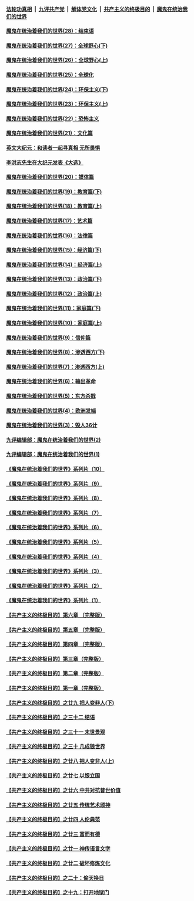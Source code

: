 ####  [法轮功真相](../../../../basic/blob/master/README.md?t=03051802) &nbsp;|&nbsp; [九评共产党](../../../../9ping.md/blob/master/README.md?t=03051802) &nbsp;|&nbsp; [解体党文化](../../../../jtdwh.md/blob/master/README.md?t=03051802)  &nbsp;|&nbsp; [共产主义的终极目的](../../../../gczydzjmd.md/blob/master/README.md?t=03051802) &nbsp;|&nbsp; [魔鬼在统治我们的世界](../../../../mgztzwmdsj.md/blob/master/README.md?t=03051802) 

#### [魔鬼在统治着我们的世界(28)：结束语](../pages/nsc422/n10936246.md?t=03051802) 

#### [魔鬼在统治着我们的世界(27)：全球野心(下)](../pages/nsc422/n10928319.md?t=03051802) 

#### [魔鬼在统治着我们的世界(26)：全球野心(上)](../pages/nsc422/n10900318.md?t=03051802) 

#### [魔鬼在统治着我们的世界(25)：全球化](../pages/nsc422/n10788205.md?t=03051802) 

#### [魔鬼在统治着我们的世界(24)：环保主义(下)](../pages/nsc422/n10695307.md?t=03051802) 

#### [魔鬼在统治着我们的世界(23)：环保主义(上)](../pages/nsc422/n10688613.md?t=03051802) 

#### [魔鬼在统治着我们的世界(22)：恐怖主义](../pages/nsc422/n10614727.md?t=03051802) 

#### [魔鬼在统治着我们的世界(21)：文化篇](../pages/nsc422/n10597706.md?t=03051802) 

#### [英文大纪元：和读者一起寻真相 无所畏惧](../pages/nsc422/n12542027.md?t=03051802) 

#### [李洪志先生在大纪元发表《大选》](../pages/nsc422/n12534746.md?t=03051802) 

#### [魔鬼在统治着我们的世界(20)：媒体篇](../pages/nsc422/n10586579.md?t=03051802) 

#### [魔鬼在统治着我们的世界(19)：教育篇(下)](../pages/nsc422/n10564808.md?t=03051802) 

#### [魔鬼在统治着我们的世界(18)：教育篇(上)](../pages/nsc422/n10526970.md?t=03051802) 

#### [魔鬼在统治着我们的世界(17)：艺术篇](../pages/nsc422/n10499093.md?t=03051802) 

#### [魔鬼在统治着我们的世界(16)：法律篇](../pages/nsc422/n10485969.md?t=03051802) 

#### [魔鬼在统治着我们的世界(15)：经济篇(下)](../pages/nsc422/n10469975.md?t=03051802) 

#### [魔鬼在统治着我们的世界(14)：经济篇(上)](../pages/nsc422/n10457370.md?t=03051802) 

#### [魔鬼在统治着我们的世界(13)：政治篇(下)](../pages/nsc422/n10448270.md?t=03051802) 

#### [魔鬼在统治着我们的世界(12)：政治篇(上)](../pages/nsc422/n10444576.md?t=03051802) 

#### [魔鬼在统治着我们的世界(11)：家庭篇(下)](../pages/nsc422/n10440961.md?t=03051802) 

#### [魔鬼在统治着我们的世界(10)：家庭篇(上)](../pages/nsc422/n10435448.md?t=03051802) 

#### [魔鬼在统治着我们的世界(9)：信仰篇](../pages/nsc422/n10432159.md?t=03051802) 

#### [魔鬼在统治着我们的世界(8)：渗透西方(下)](../pages/nsc422/n10429603.md?t=03051802) 

#### [魔鬼在统治着我们的世界(7)：渗透西方(上)](../pages/nsc422/n10426013.md?t=03051802) 

#### [魔鬼在统治着我们的世界(6)：输出革命](../pages/nsc422/n10421536.md?t=03051802) 

#### [魔鬼在统治着我们的世界(5)：东方杀戮](../pages/nsc422/n10417707.md?t=03051802) 

#### [魔鬼在统治着我们的世界(4)：欧洲发端](../pages/nsc422/n10414890.md?t=03051802) 

#### [魔鬼在统治着我们的世界(3)：毁人36计](../pages/nsc422/n10411583.md?t=03051802) 

#### [九评编辑部：魔鬼在统治着我们的世界(2)](../pages/nsc422/n10410036.md?t=03051802) 

#### [九评编辑部：魔鬼在统治着我们的世界(1)](../pages/nsc422/n10406825.md?t=03051802) 

#### [《魔鬼在统治着我们的世界》系列片（10）](../pages/nsc422/n12292670.md?t=03051802) 

#### [《魔鬼在统治着我们的世界》系列片（9）](../pages/nsc422/n12290859.md?t=03051802) 

#### [《魔鬼在统治着我们的世界》系列片（8）](../pages/nsc422/n12287445.md?t=03051802) 

#### [《魔鬼在统治着我们的世界》系列片（7）](../pages/nsc422/n12283425.md?t=03051802) 

#### [《魔鬼在统治着我们的世界》系列片（6）](../pages/nsc422/n12282314.md?t=03051802) 

#### [《魔鬼在统治着我们的世界》系列片（5）](../pages/nsc422/n12281419.md?t=03051802) 

#### [《魔鬼在统治着我们的世界》系列片（4）](../pages/nsc422/n12274024.md?t=03051802) 

#### [《魔鬼在统治着我们的世界》系列片（3）](../pages/nsc422/n12271322.md?t=03051802) 

#### [《魔鬼在统治着我们的世界》系列片（2）](../pages/nsc422/n12269049.md?t=03051802) 

#### [《魔鬼在统治着我们的世界》系列片（1）](../pages/nsc422/n12267575.md?t=03051802) 

#### [【共产主义的终极目的】第六章 （完整版）](../pages/nsc422/n11428913.md?t=03051802) 

#### [【共产主义的终极目的】第五章 （完整版）](../pages/nsc422/n11428912.md?t=03051802) 

#### [【共产主义的终极目的】第四章 （完整版）](../pages/nsc422/n11428907.md?t=03051802) 

#### [【共产主义的终极目的】第三章（完整版）](../pages/nsc422/n11428848.md?t=03051802) 

#### [【共产主义的终极目的】第二章（完整版）](../pages/nsc422/n11428831.md?t=03051802) 

#### [【共产主义的终极目的】第一章（完整版）](../pages/nsc422/n11417651.md?t=03051802) 

#### [【共产主义的终极目的】之廿九 把人变非人(下)](../pages/nsc422/n11344140.md?t=03051802) 

#### [【共产主义的终极目的】之三十二 结语](../pages/nsc422/n11360535.md?t=03051802) 

#### [【共产主义的终极目的】之三十一 末世景观](../pages/nsc422/n11351129.md?t=03051802) 

#### [【共产主义的终极目的】之三十 几成狼世界](../pages/nsc422/n11348280.md?t=03051802) 

#### [【共产主义的终极目的】之廿八 把人变非人(上)](../pages/nsc422/n11340492.md?t=03051802) 

#### [【共产主义的终极目的】之廿七 以恨立国](../pages/nsc422/n11336944.md?t=03051802) 

#### [【共产主义的终极目的】之廿六 中共对抗普世价值](../pages/nsc422/n11324785.md?t=03051802) 

#### [【共产主义的终极目的】之廿五 传统艺术颂神](../pages/nsc422/n11296396.md?t=03051802) 

#### [【共产主义的终极目的】之廿四 人伦典范](../pages/nsc422/n11296397.md?t=03051802) 

#### [【共产主义的终极目的】之廿三 富而有德](../pages/nsc422/n11283598.md?t=03051802) 

#### [【共产主义的终极目的】之廿一 神传语言文字](../pages/nsc422/n11263265.md?t=03051802) 

#### [【共产主义的终极目的】之廿二 破坏修炼文化](../pages/nsc422/n11245728.md?t=03051802) 

#### [【共产主义的终极目的】之二十：偷天换日](../pages/nsc422/n11238846.md?t=03051802) 

#### [【共产主义的终极目的】之十九：打开地狱门](../pages/nsc422/n11206376.md?t=03051802) 

